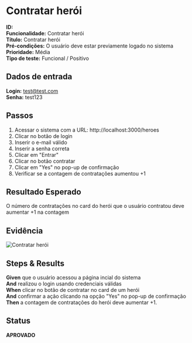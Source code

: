 # Contratar herói

**ID:**  
**Funcionalidade:**  Contratar herói  
**Título:** Contratar herói  
**Pré-condições:** O usuário deve estar previamente logado no sistema  
**Prioridade:** Média  
**Tipo de teste:** Funcional / Positivo  



## Dados de entrada

**Login:** test@test.com  
**Senha:** test123  



## Passos

1. Acessar o sistema com a URL: http://localhost:3000/heroes  
2. Clicar no botão de login  
3. Inserir o e-mail válido  
4. Inserir a senha correta  
5. Clicar em "Entrar"  
6. Clicar no botão contratar  
8. Clicar em "Yes" no pop-up de confirmação  
7. Verificar se a contagem de contratações aumentou +1  



## Resultado Esperado

O número de contratações no card do herói que o usuário contratou deve aumentar +1 na contagem  



## Evidência

![Contratar herói](../evidencias/save-hero.png)



## Steps & Results

**Given** que o usuário acessou a página incial do sistema  
**And** realizou o login usando credenciais válidas  
**When** clicar no botão de contratar no card de um herói  
**And** confirmar a ação clicando na opção "Yes" no pop-up de confirmação 
**Then** a contagem de contratações do herói deve aumentar +1.  



## Status

**APROVADO**
